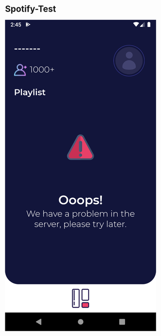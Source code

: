 # Spotify-Test
![github-small](https://github.com/bt9923/Spotify-Test/blob/develop/app/src/main/res/drawable/screenshot_failed.png)
